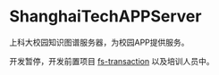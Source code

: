 # ShanghaiTechAPPServer
上科大校园知识图谱服务器，为校园APP提供服务。

开发暂停，开发前置项目 [fs-transaction](https://github.com/linonetwo/fs-transaction) 以及培训人员中。
